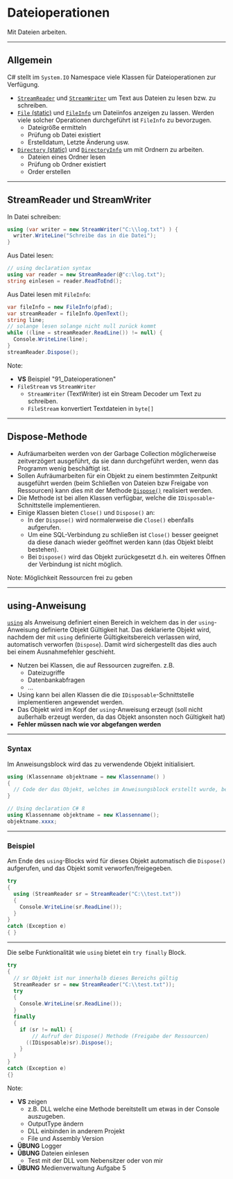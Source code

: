 # Dateioperationen

Mit Dateien arbeiten.

---

<!-- .slide: class="left" -->
## Allgemein

C\# stellt im `System.IO` Namespace viele Klassen für Dateioperationen zur Verfügung.

* [`StreamReader`](https://docs.microsoft.com/de-de/dotnet/api/system.io.streamreader?view=net-6.0) und [`StreamWriter`](https://docs.microsoft.com/de-de/dotnet/api/system.io.streamwriter?view=net-6.0) um Text aus Dateien zu lesen bzw. zu schreiben.
* [`File` (static)](https://docs.microsoft.com/de-de/dotnet/api/system.io.file?view=net-6.0) und [`FileInfo`](https://docs.microsoft.com/de-de/dotnet/api/system.io.fileinfo?view=net-6.0) um Dateiinfos anzeigen zu lassen. Werden viele solcher Operationen durchgeführt ist `FileInfo` zu bevorzugen.
  * Dateigröße ermitteln
  * Prüfung ob Datei existiert
  * Erstelldatum, Letzte Änderung usw.
* [`Directory` (static)](https://docs.microsoft.com/de-de/dotnet/api/system.io.directory?view=net-6.0) und [`DirectoryInfo`](https://docs.microsoft.com/de-de/dotnet/api/system.io.directoryinfo?view=net-6.0) um mit Ordnern zu arbeiten.
  * Dateien eines Ordner lesen
  * Prüfung ob Ordner existiert
  * Order erstellen

---

<!-- .slide: class="left" -->
## StreamReader und StreamWriter

In Datei schreiben:

```csharp []
using (var writer = new StreamWriter("C:\\log.txt") ) {
  writer.WriteLine("Schreibe das in die Datei");
}
```

Aus Datei lesen:

```csharp []
// using declaration syntax
using var reader = new StreamReader(@"c:\log.txt"); 
string einlesen = reader.ReadToEnd();
```

Aus Datei lesen mit `FileInfo`:

```csharp []
var fileInfo = new FileInfo(pfad);
var streamReader = fileInfo.OpenText();
string line;
// solange lesen solange nicht null zurück kommt
while ((line = streamReader.ReadLine()) != null) {
  Console.WriteLine(line);
}
streamReader.Dispose();
```

Note: 
* **VS** Beispiel "91_Dateioperationen"
* `FileStream` vs `StreamWriter`
  * `StreamWriter` (TextWriter) ist ein Stream Decoder um Text zu schreiben.
  * `FileStream` konvertiert Textdateien in `byte[]`

---

<!-- .slide: class="left" -->
## Dispose-Methode

* Aufräumarbeiten werden von der Garbage Collection möglicherweise zeitverzögert ausgeführt, da sie dann durchgeführt werden, wenn das Programm wenig beschäftigt ist.
* Sollen Aufräumarbeiten für ein Objekt zu einem bestimmten Zeitpunkt ausgeführt werden (beim Schließen von Dateien bzw Freigabe von Ressourcen) kann dies mit der Methode [`Dispose()`](https://docs.microsoft.com/de-de/dotnet/standard/garbage-collection/implementing-dispose) realisiert werden.
* Die Methode ist bei allen Klassen verfügbar, welche die `IDisposable`-Schnittstelle implementieren.
* Einige Klassen bieten `Close()` und `Dispose()` an:
  * In der `Dispose()` wird normalerweise die `Close()` ebenfalls aufgerufen.
  * Um eine SQL-Verbindung zu schließen ist `Close()` besser geeignet da diese danach wieder geöffnet werden kann (das Objekt bleibt bestehen).
  * Bei `Dispose()` wird das Objekt zurückgesetzt d.h. ein weiteres Öffnen der Verbindung ist nicht möglich.

Note: 
Möglichkeit Ressourcen frei zu geben

---

<!-- .slide: class="left" -->
## using-Anweisung

[`using`](https://docs.microsoft.com/de-de/dotnet/csharp/language-reference/keywords/using-statement) als Anweisung definiert einen Bereich in welchem das in der `using`-Anweisung definierte Objekt Gültigkeit hat. Das deklarierte Objekt wird, nachdem der mit `using` definierte Gültigkeitsbereich verlassen wird, automatisch verworfen (`Dispose`). Damit wird sichergestellt das dies auch bei einem Ausnahmefehler geschieht.

* Nutzen bei Klassen, die auf Ressourcen zugreifen. z.B. 
  * Dateizugriffe
  * Datenbankabfragen
  * ...
* Using kann bei allen Klassen die die `IDisposable`-Schnittstelle implementieren angewendet werden.
* Das Objekt wird im Kopf der `using`-Anweisung erzeugt (soll nicht außerhalb erzeugt werden, da das Objekt ansonsten noch Gültigkeit hat)
* **Fehler müssen nach wie vor abgefangen werden**

---

<!-- .slide: class="left" -->
### Syntax

Im Anweisungsblock wird das zu verwendende Objekt initialisiert.

```csharp
using (Klassenname objektname = new Klassenname() )
{
  // Code der das Objekt, welches im Anweisungsblock erstellt wurde, benutzt.
}
```

```csharp []
// Using declaration C# 8
using Klassenname objektname = new Klassenname();
objektname.xxxx;
```

---

<!-- .slide: class="left" -->
### Beispiel

Am Ende des `using`-Blocks wird für dieses Objekt automatisch die `Dispose()` aufgerufen, und das Objekt somit verworfen/freigegeben.

```csharp []
try 
{
  using (StreamReader sr = StreamReader("C:\\test.txt"))
  {
    Console.WriteLine(sr.ReadLine());
  }
} 
catch (Exception e) 
{ }
```

---

<!-- .slide: class="left" -->
Die selbe Funktionalität wie `using` bietet ein `try finally` Block.

```csharp []
try 
{
  // sr Objekt ist nur innerhalb dieses Bereichs gültig
  StreamReader sr = new StreamReader("C:\\test.txt"));
  try
  {
    Console.WriteLine(sr.ReadLine());
  }
  finally
  {
    if (sr != null) {
        // Aufruf der Dispose() Methode (Freigabe der Ressourcen)
      ((IDisposable)sr).Dispose();
    }
  }
} 
catch (Exception e) 
{}
```

Note:
* **VS** zeigen
  * z.B. DLL welche eine Methode bereitstellt um etwas in der Console auszugeben. 
  * OutputType ändern
  * DLL einbinden in anderem Projekt
  * File und Assembly Version
* **ÜBUNG** Logger
* **ÜBUNG** Dateien einlesen
  * Test mit der DLL vom Nebensitzer oder von mir
* **ÜBUNG** Medienverwaltung Aufgabe 5
